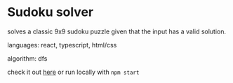# Sudoku solver
solves a classic 9x9 sudoku puzzle given that the input has a valid solution.

languages: react, typescript, html/css

algorithm: dfs

check it out [here](http://ni-jessica.github.io/sudoku-solver) or run locally with `npm start`
